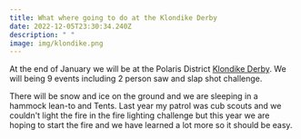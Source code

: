 ```yaml
---
title: What where going to do at the Klondike Derby
date: 2022-12-05T23:30:34.240Z
description: " "
image: img/klondike.png
---
```

At the end of January we will be at the Polaris District [Klondike Derby](https://www.wnyscouting.org/document/po-klondike-guide-2023/210445). We will being 9 events including 2 person saw and slap shot challenge.

There will be snow and ice on the ground and we are sleeping in a hammock lean-to and Tents. Last year my patrol was cub scouts and we couldn't light the fire in the fire lighting challenge but this year we are hoping to start the fire and we have learned a lot more so it should be easy.